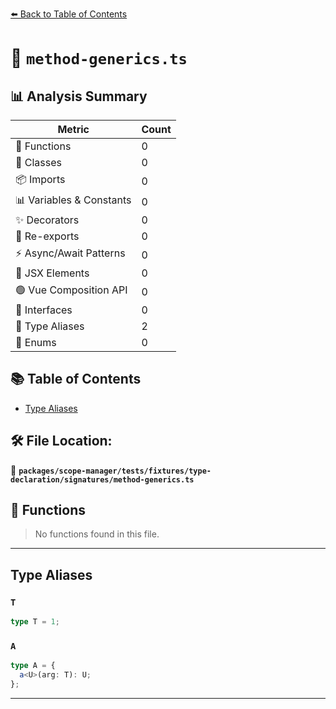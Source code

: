 [⬅️ Back to Table of Contents](../../../../../../index.md)

# 📄 `method-generics.ts`

## 📊 Analysis Summary

| Metric | Count |
|--------|-------|
| 🔧 Functions | 0 |
| 🧱 Classes | 0 |
| 📦 Imports | 0 |
| 📊 Variables & Constants | 0 |
| ✨ Decorators | 0 |
| 🔄 Re-exports | 0 |
| ⚡ Async/Await Patterns | 0 |
| 💠 JSX Elements | 0 |
| 🟢 Vue Composition API | 0 |
| 📐 Interfaces | 0 |
| 📑 Type Aliases | 2 |
| 🎯 Enums | 0 |

## 📚 Table of Contents

- [Type Aliases](#type-aliases)

## 🛠️ File Location:
📂 **`packages/scope-manager/tests/fixtures/type-declaration/signatures/method-generics.ts`**

## 🔧 Functions

> No functions found in this file.


---

## Type Aliases

### `T`

```ts
type T = 1;
```

### `A`

```ts
type A = {
  a<U>(arg: T): U;
};
```


---